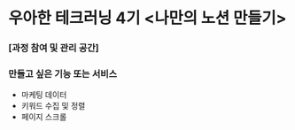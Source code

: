 # 우아한 테크러닝 4기 <나만의 노션 만들기>
### [과정 참여 및 관리 공간]

### 만들고 싶은 기능 또는 서비스
- 마케팅 데이터
- 키워드 수집 및 정렬
- 페이지 스크롤


    
